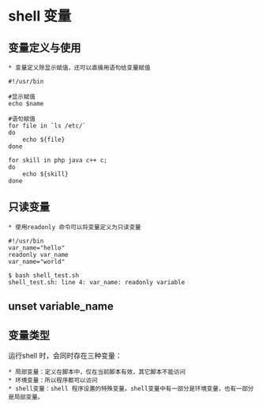# shell 变量


## 变量定义与使用
    * 变量定义除显示赋值，还可以直接用语句给变量赋值
```
#!/usr/bin

#显示赋值
echo $name

#语句赋值
for file in `ls /etc/`
do
    echo ${file}
done

for skill in php java c++ c;
do
    echo ${skill}
done
```

## 只读变量　

    * 使用readonly 命令可以将变量定义为只读变量

```
#!/usr/bin
var_name="hello"
readonly var_name
var_name="world"
```
```
$ bash shell_test.sh
shell_test.sh: line 4: var_name: readonly variable
```

## unset variable_name

## 变量类型

运行shell 时，会同时存在三种变量：

    * 局部变量：定义在脚本中，仅在当前脚本有效，其它脚本不能访问
    * 环境变量：所以程序都可以访问
    * shell变量：shell 程序设置的特殊变量。shell变量中有一部分是环境变量，也有一部分是局部变量。

